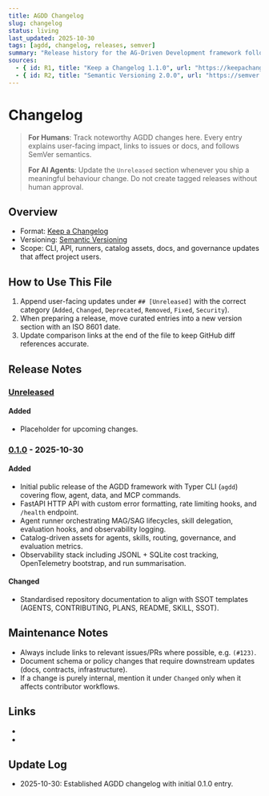 ```yaml
---
title: AGDD Changelog
slug: changelog
status: living
last_updated: 2025-10-30
tags: [agdd, changelog, releases, semver]
summary: "Release history for the AG-Driven Development framework following Keep a Changelog and SemVer."
sources:
  - { id: R1, title: "Keep a Changelog 1.1.0", url: "https://keepachangelog.com/en/1.1.0/", accessed: "2025-10-30" }
  - { id: R2, title: "Semantic Versioning 2.0.0", url: "https://semver.org/spec/v2.0.0.html", accessed: "2025-10-30" }
---
```


# Changelog

> **For Humans**: Track noteworthy AGDD changes here. Every entry explains user-facing impact, links to issues or docs, and follows SemVer semantics.
>
> **For AI Agents**: Update the `Unreleased` section whenever you ship a meaningful behaviour change. Do not create tagged releases without human approval.

## Overview

- Format: [Keep a Changelog][keepachangelog]
- Versioning: [Semantic Versioning][semver]
- Scope: CLI, API, runners, catalog assets, docs, and governance updates that affect project users.

[keepachangelog]: https://keepachangelog.com/en/1.1.0/
[semver]: https://semver.org/spec/v2.0.0.html

## How to Use This File

1. Append user-facing updates under `## [Unreleased]` with the correct category (`Added`, `Changed`, `Deprecated`, `Removed`, `Fixed`, `Security`).
2. When preparing a release, move curated entries into a new version section with an ISO 8601 date.
3. Update comparison links at the end of the file to keep GitHub diff references accurate.

## Release Notes

### [Unreleased]

#### Added
- Placeholder for upcoming changes.

### [0.1.0] - 2025-10-30

#### Added
- Initial public release of the AGDD framework with Typer CLI (`agdd`) covering flow, agent, data, and MCP commands.
- FastAPI HTTP API with custom error formatting, rate limiting hooks, and `/health` endpoint.
- Agent runner orchestrating MAG/SAG lifecycles, skill delegation, evaluation hooks, and observability logging.
- Catalog-driven assets for agents, skills, routing, governance, and evaluation metrics.
- Observability stack including JSONL + SQLite cost tracking, OpenTelemetry bootstrap, and run summarisation.

#### Changed
- Standardised repository documentation to align with SSOT templates (AGENTS, CONTRIBUTING, PLANS, README, SKILL, SSOT).

## Maintenance Notes

- Always include links to relevant issues/PRs where possible, e.g. `(#123)`.
- Document schema or policy changes that require downstream updates (docs, contracts, infrastructure).
- If a change is purely internal, mention it under `Changed` only when it affects contributor workflows.

## Links

- [Unreleased]: https://github.com/artificial-intelligence-first/agdd/compare/v0.1.0...HEAD
- [0.1.0]: https://github.com/artificial-intelligence-first/agdd/releases/tag/v0.1.0

## Update Log

- 2025-10-30: Established AGDD changelog with initial 0.1.0 entry.
